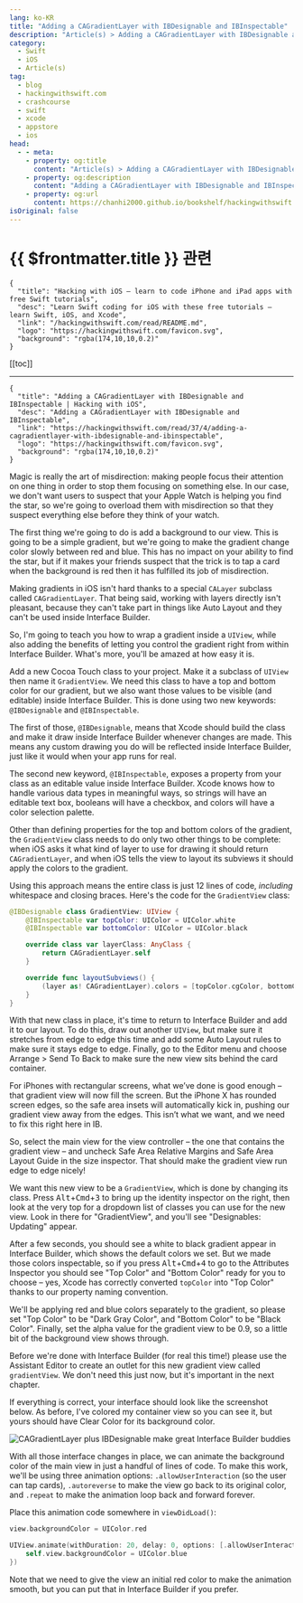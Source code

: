 ```yaml
---
lang: ko-KR
title: "Adding a CAGradientLayer with IBDesignable and IBInspectable"
description: "Article(s) > Adding a CAGradientLayer with IBDesignable and IBInspectable"
category:
  - Swift
  - iOS
  - Article(s)
tag: 
  - blog
  - hackingwithswift.com
  - crashcourse
  - swift
  - xcode
  - appstore
  - ios  
head:
  - - meta:
    - property: og:title
      content: "Article(s) > Adding a CAGradientLayer with IBDesignable and IBInspectable"
    - property: og:description
      content: "Adding a CAGradientLayer with IBDesignable and IBInspectable"
    - property: og:url
      content: https://chanhi2000.github.io/bookshelf/hackingwithswift.com/read/37/04-adding-a-cagradientlayer-with-ibdesignable-and-ibinspectable.html
isOriginal: false
---
```


# {{ $frontmatter.title }} 관련

```component VPCard
{
  "title": "Hacking with iOS – learn to code iPhone and iPad apps with free Swift tutorials",
  "desc": "Learn Swift coding for iOS with these free tutorials – learn Swift, iOS, and Xcode",
  "link": "/hackingwithswift.com/read/README.md",
  "logo": "https://hackingwithswift.com/favicon.svg",
  "background": "rgba(174,10,10,0.2)"
}
```

[[toc]]

---

```component VPCard
{
  "title": "Adding a CAGradientLayer with IBDesignable and IBInspectable | Hacking with iOS",
  "desc": "Adding a CAGradientLayer with IBDesignable and IBInspectable",
  "link": "https://hackingwithswift.com/read/37/4/adding-a-cagradientlayer-with-ibdesignable-and-ibinspectable",
  "logo": "https://hackingwithswift.com/favicon.svg",
  "background": "rgba(174,10,10,0.2)"
}
```

Magic is really the art of misdirection: making people focus their attention on one thing in order to stop them focusing on something else. In our case, we don't want users to suspect that your Apple Watch is helping you find the star, so we're going to overload them with misdirection so that they suspect everything else before they think of your watch.

The first thing we're going to do is add a background to our view. This is going to be a simple gradient, but we're going to make the gradient change color slowly between red and blue. This has no impact on your ability to find the star, but if it makes your friends suspect that the trick is to tap a card when the background is red then it has fulfilled its job of misdirection.

Making gradients in iOS isn't hard thanks to a special `CALayer` subclass called `CAGradientLayer`. That being said, working with layers directly isn't pleasant, because they can't take part in things like Auto Layout and they can't be used inside Interface Builder.

So, I'm going to teach you how to wrap a gradient inside a `UIView`, while also adding the benefits of letting you control the gradient right from within Interface Builder. What's more, you'll be amazed at how easy it is.

Add a new Cocoa Touch class to your project. Make it a subclass of `UIView` then name it `GradientView`. We need this class to have a top and bottom color for our gradient, but we also want those values to be visible (and editable) inside Interface Builder. This is done using two new keywords: `@IBDesignable` and `@IBInspectable`.

The first of those, `@IBDesignable`, means that Xcode should build the class and make it draw inside Interface Builder whenever changes are made. This means any custom drawing you do will be reflected inside Interface Builder, just like it would when your app runs for real.

The second new keyword, `@IBInspectable`, exposes a property from your class as an editable value inside Interface Builder. Xcode knows how to handle various data types in meaningful ways, so strings will have an editable text box, booleans will have a checkbox, and colors will have a color selection palette.

Other than defining properties for the top and bottom colors of the gradient, the `GradientView` class needs to do only two other things to be complete: when iOS asks it what kind of layer to use for drawing it should return `CAGradientLayer`, and when iOS tells the view to layout its subviews it should apply the colors to the gradient.

Using this approach means the entire class is just 12 lines of code, *including* whitespace and closing braces. Here's the code for the `GradientView` class:

```swift
@IBDesignable class GradientView: UIView {
    @IBInspectable var topColor: UIColor = UIColor.white
    @IBInspectable var bottomColor: UIColor = UIColor.black

    override class var layerClass: AnyClass {
        return CAGradientLayer.self
    }

    override func layoutSubviews() {
        (layer as! CAGradientLayer).colors = [topColor.cgColor, bottomColor.cgColor]
    }
}
```

With that new class in place, it's time to return to Interface Builder and add it to our layout. To do this, draw out another `UIView`, but make sure it stretches from edge to edge this time and add some Auto Layout rules to make sure it stays edge to edge. Finally, go to the Editor menu and choose Arrange > Send To Back to make sure the new view sits behind the card container.

For iPhones with rectangular screens, what we’ve done is good enough – that gradient view will now fill the screen. But the iPhone X has rounded screen edges, so the safe area insets will automatically kick in, pushing our gradient view away from the edges. This isn’t what we want, and we need to fix this right here in IB.

So, select the main view for the view controller – the one that contains the gradient view – and uncheck Safe Area Relative Margins and Safe Area Layout Guide in the size inspector. That should make the gradient view run edge to edge nicely!

We want this new view to be a `GradientView`, which is done by changing its class. Press <kbd>Alt</kbd>+<kbd>Cmd</kbd>+<kbd>3</kbd> to bring up the identity inspector on the right, then look at the very top for a dropdown list of classes you can use for the new view. Look in there for "GradientView", and you'll see "Designables: Updating" appear.

After a few seconds, you should see a white to black gradient appear in Interface Builder, which shows the default colors we set. But we made those colors inspectable, so if you press <kbd>Alt</kbd>+<kbd>Cmd</kbd>+<kbd>4</kbd> to go to the Attributes Inspector you should see "Top Color" and "Bottom Color" ready for you to choose – yes, Xcode has correctly converted `topColor` into "Top Color" thanks to our property naming convention.

We'll be applying red and blue colors separately to the gradient, so please set "Top Color" to be "Dark Gray Color", and "Bottom Color" to be "Black Color". Finally, set the alpha value for the gradient view to be 0.9, so a little bit of the background view shows through.

Before we're done with Interface Builder (for real this time!) please use the Assistant Editor to create an outlet for this new gradient view called `gradientView`. We don't need this just now, but it's important in the next chapter.

If everything is correct, your interface should look like the screenshot below. As before, I've colored my container view so you can see it, but yours should have Clear Color for its background color.

![`CAGradientLayer` plus IBDesignable make great Interface Builder buddies](https://hackingwithswift.com/img/books/hws/37-3@2x.png)

With all those interface changes in place, we can animate the background color of the main view in just a handful of lines of code. To make this work, we'll be using three animation options: `.allowUserInteraction` (so the user can tap cards), `.autoreverse` to make the view go back to its original color, and `.repeat` to make the animation loop back and forward forever.

Place this animation code somewhere in `viewDidLoad()`:

```swift
view.backgroundColor = UIColor.red

UIView.animate(withDuration: 20, delay: 0, options: [.allowUserInteraction, .autoreverse, .repeat], animations: {
    self.view.backgroundColor = UIColor.blue
})
```

Note that we need to give the view an initial red color to make the animation smooth, but you can put that in Interface Builder if you prefer.

